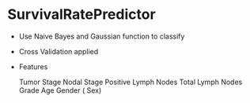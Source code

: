 # SurvivalRatePredictor
- Use Naive Bayes and Gaussian function to classify

- Cross Validation applied

- Features

  Tumor Stage
  Nodal Stage
  Positive Lymph Nodes
  Total Lymph Nodes
  Grade
  Age
  Gender ( Sex)